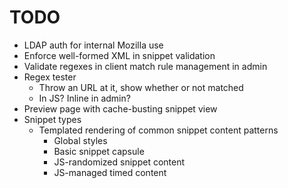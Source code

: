 # TODO

* LDAP auth for internal Mozilla use
* Enforce well-formed XML in snippet validation
* Validate regexes in client match rule management in admin
* Regex tester
    * Throw an URL at it, show whether or not matched
    * In JS? Inline in admin?
* Preview page with cache-busting snippet view
* Snippet types
    * Templated rendering of common snippet content patterns
        * Global styles
        * Basic snippet capsule
        * JS-randomized snippet content
        * JS-managed timed content
